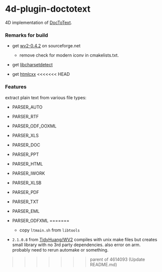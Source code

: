 # 4d-plugin-doctotext
4D implementation of [DocToText](http://silvercoders.com/en/products/doctotext/).

### Remarks for build

* get [wv2-0.4.2](https://sourceforge.net/projects/wvware/files/wv2/) on sourceforge.net
  * remove check for modern iconv in cmakelists.txt.

* get [libcharsetdetect](https://github.com/batterseapower/libcharsetdetect)

* get [htmlcxx](http://htmlcxx.sourceforge.net)
<<<<<<< HEAD

### Features

extract plain text from various file types:

* PARSER_AUTO
* PARSER_RTF
* PARSER_ODF_OOXML
* PARSER_XLS
* PARSER_DOC
* PARSER_PPT
* PARSER_HTML
* PARSER_IWORK
* PARSER_XLSB
* PARSER_PDF
* PARSER_TXT
* PARSER_EML
* PARSER_ODFXML
=======
  * copy `ltmain.sh` from `libtools` 
  
* `2.1.0.8` from [TidyHuang/WV2](https://github.com/TidyHuang/WV2) compiles with unix make files but creates small library with no 3rd party dependencies. also error on arm. probably need to rerun automake or something.
>>>>>>> parent of 4614093 (Update README.md)
